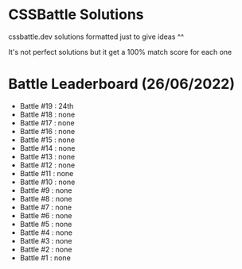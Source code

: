 # CSSBattle Solutions
cssbattle.dev solutions formatted just to give ideas ^^

It's not perfect solutions but it get a 100% match score for each one

# Battle Leaderboard (26/06/2022)
- Battle #19 : 24th
- Battle #18 : none
- Battle #17 : none
- Battle #16 : none
- Battle #15 : none
- Battle #14 : none
- Battle #13 : none
- Battle #12 : none
- Battle #11 : none
- Battle #10 : none
- Battle #9 : none
- Battle #8 : none
- Battle #7 : none
- Battle #6 : none
- Battle #5 : none
- Battle #4 : none
- Battle #3 : none
- Battle #2 : none
- Battle #1 : none
